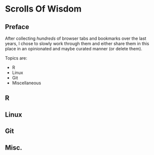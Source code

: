 # Scrolls Of Wisdom
## Preface
After collecting *hundreds* of browser tabs and bookmarks over the last years, I chose to slowly work through them and either share them in this place in an opinionated and maybe curated manner (or delete them).

Topics are:
* R
* Linux
* Git
* Miscellaneous

## R

## Linux

## Git

## Misc.
